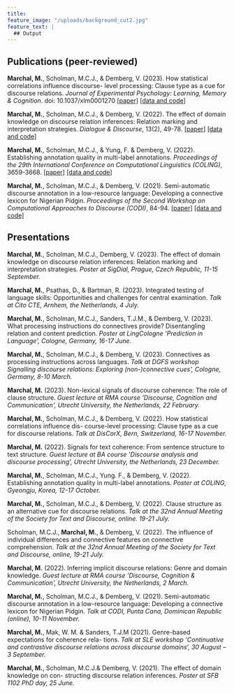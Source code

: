 ```yaml
---
title: 
feature_image: "/uploads/background_cut2.jpg"
feature_text: |
  ## Output
---
```


## Publications (peer-reviewed)

**Marchal, M.**, Scholman, M.C.J., & Demberg, V. (2023). How statistical correlations influence discourse-
level processing: Clause type as a cue for discourse relations. _Journal of Experimental Psychology: Learning, Memory & Cognition_. doi: 10.1037/xlm0001270 [[paper]](https://doi.org/10.1037/xlm0001270) [[data and code]](https://osf.io/heqsu/)

**Marchal, M.**, Scholman, M.C.J., & Demberg, V. (2022). The effect of domain knowledge on discourse relation inferences: Relation marking and interpretation strategies. _Dialogue & Discourse_, 13(2), 49-78. [[paper]](https://journals.uic.edu/ojs/index.php/dad/article/view/12343) [[data and code]](https://osf.io/gq59w/?view_only=04d85b1d499b4379b3015693d71c6fcc) 

**Marchal, M.**, Scholman, M.C.J., & Yung, F. & Demberg, V. (2022). Establishing annotation quality
in multi-label annotations. _Proceedings of the 29th International Conference on Computational Linguistics
(COLING)_, 3659-3668. [[paper]](https://aclanthology.org/2022.coling-1.322/) [[data and code]](https://osf.io/f5v4p/?view_only=4962b8ae4398466c88e620c27302e0c5)

**Marchal, M.**, Scholman, M.C.J., & Demberg, V. (2021). Semi-automatic discourse annotation in a
low-resource language: Developing a connective lexicon for Nigerian Pidgin. _Proceedings of the Second
Workshop on Computational Approaches to Discourse (CODI)_, 84-94. [[paper]](https://aclanthology.org/2021.codi-main.8/) [[data and code]](https://osf.io/xns9z/?view_only=710a1eca318f46b9b10584c3b980beec)

## Presentations

**Marchal, M.**, Scholman, M.C.J., Demberg, V. (2023). The effect of domain knowledge on discourse
relation inferences: Relation marking and interpretation strategies. _Poster at SigDial, Prague, Czech
Republic, 11-15 September._

**Marchal, M.**, Psathas, D., & Bartman, R. (2023). Integrated testing of language skills: Opportunities
and challenges for central examination. _Talk at Cito CTE, Arnhem, the Netherlands, 4 July._

**Marchal, M.**, Scholman, M.C.J., Sanders, T.J.M., & Demberg, V. (2023). What processing instructions do connectives provide? Disentangling relation and content prediction. _Poster at LingCologne 'Prediction in Language', Cologne, Germany, 16-17 June._

**Marchal, M.**, Scholman, M.C.J., & Demberg, V. (2023). Connectives as processing instructions
across languages. _Talk at DGFS workshop Signalling discourse relations: Exploring (non-)connective cues’,
Cologne, Germany, 8-10 March._

**Marchal, M.** (2023). Non-lexical signals of discourse coherence: The role of clause structure. _Guest
lecture at RMA course 'Discourse, Cognition and Communication', Utrecht University, the Netherlands, 22
February._

**Marchal, M.**, Scholman, M.C.J., & Demberg, V. (2022). How statistical correlations influence dis-
course-level processing: Clause type as a cue for discourse relations. _Talk at DisCorX, Bern, Switzerland,
16-17 November._

**Marchal, M.** (2022). Signals for text coherence: From sentence structure to text structure. _Guest
lecture at BA course 'Discourse analysis and discourse processing', Utrecht University, the Netherlands, 23
December._

**Marchal, M.**, Scholman, M.C.J., Yung. F., & Demberg, V. (2022). Establishing annotation quality
in multi-label annotations. _Poster at COLING, Gyeongju, Korea, 12-17 October._

**Marchal, M.**, Scholman, M.C.J., & Demberg, V. (2022). Clause structure as an alternative cue for
discourse relations. _Talk at the 32nd Annual Meeting of the Society for Text and Discourse, online. 19-21
July._

Scholman, M.C.J., **Marchal, M.**, & Demberg, V. (2022). The influence of individual differences and
connective features on connective comprehension. _Talk at the 32nd Annual Meeting of the Society for
Text and Discourse, online, 19-21 July._


**Marchal, M.** (2022). Inferring implicit discourse relations: Genre and domain knowledge. _Guest
lecture at RMA course 'Discourse, Cognition & Communication', Utrecht University, the Netherlands, 2 March._


**Marchal, M.**, Scholman, M.C.J., & Demberg, V. (2021). Semi-automatic discourse annotation in
a low-resource language: Developing a connective lexicon for Nigerian Pidgin. _Talk at CODI, Punta
Cana, Dominican Republic (online), 10-11 November._

**Marchal, M.**, Mak, W. M. & Sanders, T.J.M (2021). Genre-based expectations for coherence rela-
tions. _Talk at SLE workshop ‘Continuative and contrastive discourse relations across discourse domains‘, 30
August – 3 September._

**Marchal, M.**, Scholman, M.C.J.& Demberg, V. (2021). The effect of domain knowledge on con-
structing discourse relation inferences. _Poster at SFB 1102 PhD day, 25 June._